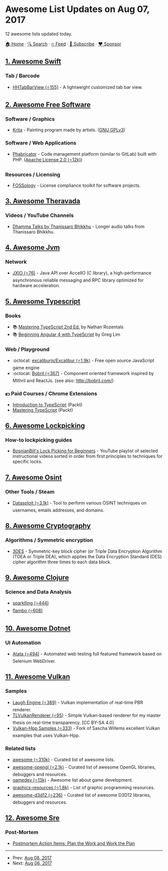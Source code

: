 # Awesome List Updates on Aug 07, 2017

12 awesome lists updated today.

[🏠 Home](/README.md) · [🔍 Search](https://www.trackawesomelist.com/search/) · [🔥 Feed](https://www.trackawesomelist.com/rss.xml) · [📮 Subscribe](https://trackawesomelist.us17.list-manage.com/subscribe?u=d2f0117aa829c83a63ec63c2f&id=36a103854c) · [❤️  Sponsor](https://github.com/sponsors/theowenyoung)



## [1. Awesome Swift](/content/matteocrippa/awesome-swift/README.md)

### Tab / Barcode

*   [HHTabBarView (⭐155)](https://github.com/hemangshah/HHTabBarView) - A lightweight customized tab bar view.

## [2. Awesome Free Software](/content/johnjago/awesome-free-software/README.md)

### Software / Graphics

*   [Krita](https://krita.org) - Painting program made by artists. ([GNU GPLv3](https://phabricator.kde.org/source/krita/browse/master/COPYING))

### Software / Web Applications

*   [Phabricator](https://phacility.com/phabricator/) - Code management platform (similar to GitLab) built with PHP. ([Apache License 2.0 (⭐12k)](https://github.com/phacility/phabricator/blob/master/LICENSE))

### Resources / Licensing

*   [FOSSology](https://www.fossology.org/) - License compliance toolkit for software projects.

## [3. Awesome Theravada](/content/johnjago/awesome-theravada/README.md)

### Videos / YouTube Channels

*   [Dhamma Talks by Thanissaro Bhikkhu](https://www.youtube.com/channel/UC6FSq_ptJ-I6aTHT-XA_e0Q) - Longer audio talks from Thanissaro Bhikkhu.

## [4. Awesome Jvm](/content/deephacks/awesome-jvm/README.md)

### Network

*   [JXIO (⭐76)](https://github.com/accelio/JXIO) - Java API over AccelIO (C library), a high-performance asynchronous reliable messaging and RPC library optimized for hardware acceleration.

## [5. Awesome Typescript](/content/dzharii/awesome-typescript/README.md)

### Books

*   :books: [Mastering TypeScript 2nd Ed.](https://www.packtpub.com/application-development/mastering-typescript-second-edition) by Nathan Rozentals
*   :books: [Beginning Angular 4 with TypeScript](https://www.amazon.com/Beginning-Angular-Typescript-Greg-Lim/dp/1542916674) by Greg Lim

### Web / Playground

*   :octocat: [excaliburjs/Excalibur (⭐1.9k)](https://github.com/excaliburjs/Excalibur) - Free open source JavaScript game engine
*   :octocat: [Bobril (⭐367)](https://github.com/Bobris/Bobril) - Component oriented framework inspired by Mithril and ReactJs. (see also: <http://bobril.com/>)

### :dollar: Paid Courses / Chrome Extensions

*   [Introduction to TypeScript](https://www.packtpub.com/application-development/introduction-typescript-video) (Packt)
*   [Mastering TypeScript](https://www.packtpub.com/web-development/mastering-typescript-video) (Packt)

## [6. Awesome Lockpicking](/content/fabacab/awesome-lockpicking/README.md)

### How-to lockpicking guides

*   [BosnianBill's Lock Picking for Beginners](https://www.youtube.com/playlist?list=PLTSWkYxuSlkXiSBwk3Hvbvx71sg-MH61s) - YouTube playlist of selected instructional videos sorted in order from first principles to techniques for specific locks.

## [7. Awesome Osint](/content/jivoi/awesome-osint/README.md)

### Other Tools / Steam

*   [Datasploit (⭐3.1k)](https://github.com/DataSploit/datasploit) - Tool to perform various OSINT techniques on usernames, emails addresses, and domains.

## [8. Awesome Cryptography](/content/sobolevn/awesome-cryptography/README.md)

### Algorithms / Symmetric encryption

*   [3DES](https://en.wikipedia.org/wiki/Triple_DES) - Symmetric-key block cipher (or Triple Data Encryption Algorithm (TDEA or Triple DEA), which applies the Data Encryption Standard (DES) cipher algorithm three times to each data block.

## [9. Awesome Clojure](/content/razum2um/awesome-clojure/README.md)

### Science and Data Analysis

*   [sparklling (⭐444)](https://github.com/gorillalabs/sparkling)
*   [flambo (⭐608)](https://github.com/yieldbot/flambo)

## [10. Awesome Dotnet](/content/quozd/awesome-dotnet/README.md)

### UI Automation

*   [Atata (⭐494)](https://github.com/atata-framework/atata) - Automated web testing full featured framework based on Selenium WebDriver.

## [11. Awesome Vulkan](/content/vinjn/awesome-vulkan/README.md)

### Samples

*   [Laugh Engine (⭐389)](https://github.com/jian-ru/laugh_engine) - Vulkan implementation of real-time PBR renderer.
*   [TLVulkanRenderer (⭐95)](https://github.com/trungtle/TLVulkanRenderer) - Simple Vulkan-based renderer for my master thesis on real-time transparency. \[CC BY-SA 4.0]
*   [Vulkan-Hpp Samples (⭐333)](https://github.com/jherico/Vulkan) - Fork of Sascha Willems excellent Vulkan examples that uses Vulkan-Hpp.

### Related lists

*   [awesome (⭐310k)](https://github.com/sindresorhus/awesome) - Curated list of awesome lists.
*   [awesome-opengl (⭐2.1k)](https://github.com/eug/awesome-opengl) - Curated list of awesome OpenGL libraries, debuggers and resources.
*   [gamedev (⭐13k)](https://github.com/ellisonleao/magictools) - Awesome list about game development.
*   [graphics-resources (⭐1.8k)](https://github.com/mattdesl/graphics-resources) - List of graphic programming resources.
*   [awesome-d3d12 (⭐236)](https://github.com/vinjn/awesome-d3d12) - Curated list of awesome D3D12 libraries, debuggers and resources.

## [12. Awesome Sre](/content/dastergon/awesome-sre/README.md)

### Post-Mortem

*   [Postmortem Action Items: Plan the Work and Work the Plan](https://www.usenix.org/conference/srecon17americas/program/presentation/lueder)

---

- Prev: [Aug 08, 2017](/content/2017/08/08/README.md)
- Next: [Aug 06, 2017](/content/2017/08/06/README.md)